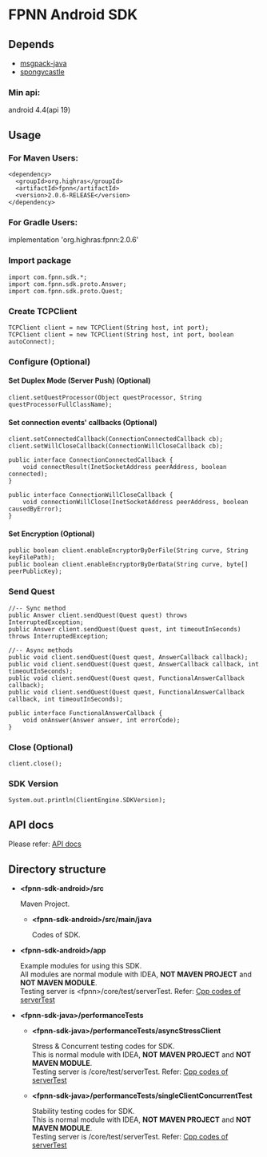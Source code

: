 # FPNN Android SDK

## Depends

* [msgpack-java](https://github.com/msgpack/msgpack-java)
* [spongycastle](https://github.com/rtyley/spongycastle)

### Min api:

android 4.4(api 19)

## Usage

### For Maven Users:

	<dependency>
	  <groupId>org.highras</groupId>
	  <artifactId>fpnn</artifactId>
	  <version>2.0.6-RELEASE</version>
	</dependency>

### For Gradle Users:
implementation 'org.highras:fpnn:2.0.6'

### Import package

	import com.fpnn.sdk.*;
	import com.fpnn.sdk.proto.Answer;
	import com.fpnn.sdk.proto.Quest;


### Create TCPClient

	TCPClient client = new TCPClient(String host, int port);
	TCPClient client = new TCPClient(String host, int port, boolean autoConnect);

### Configure (Optional)

#### Set Duplex Mode (Server Push) (Optional)

	client.setQuestProcessor(Object questProcessor, String questProcessorFullClassName);

#### Set connection events' callbacks (Optional)

	client.setConnectedCallback(ConnectionConnectedCallback cb);
	client.setWillCloseCallback(ConnectionWillCloseCallback cb);

	public interface ConnectionConnectedCallback {
	    void connectResult(InetSocketAddress peerAddress, boolean connected);
	}

	public interface ConnectionWillCloseCallback {
	    void connectionWillClose(InetSocketAddress peerAddress, boolean causedByError);
	}

#### Set Encryption (Optional)

	public boolean client.enableEncryptorByDerFile(String curve, String keyFilePath);
	public boolean client.enableEncryptorByDerData(String curve, byte[] peerPublicKey);

### Send Quest

	//-- Sync method
	public Answer client.sendQuest(Quest quest) throws InterruptedException;
	public Answer client.sendQuest(Quest quest, int timeoutInSeconds) throws InterruptedException;

	//-- Async methods
	public void client.sendQuest(Quest quest, AnswerCallback callback);
	public void client.sendQuest(Quest quest, AnswerCallback callback, int timeoutInSeconds);
	public void client.sendQuest(Quest quest, FunctionalAnswerCallback callback);
	public void client.sendQuest(Quest quest, FunctionalAnswerCallback callback, int timeoutInSeconds);

	public interface FunctionalAnswerCallback {
	    void onAnswer(Answer answer, int errorCode);
	}


### Close (Optional)

	client.close();


### SDK Version

	System.out.println(ClientEngine.SDKVersion);

## API docs

Please refer: [API docs](API.md)


## Directory structure

* **\<fpnn-sdk-android\>/src**

	Maven Project.

	+ **\<fpnn-sdk-android\>/src/main/java**

		Codes of SDK.

* **\<fpnn-sdk-android\>/app**

	Example modules for using this SDK.  
	All modules are normal module with IDEA, **NOT MAVEN PROJECT** and **NOT MAVEN MODULE**.  
	Testing server is \<fpnn\>/core/test/serverTest. Refer: [Cpp codes of serverTest](https://github.com/highras/fpnn/blob/master/core/test/serverTest.cpp)

* **\<fpnn-sdk-java\>/performanceTests**

	+ **\<fpnn-sdk-java\>/performanceTests/asyncStressClient**

		Stress & Concurrent testing codes for SDK.  
		This is normal module with IDEA, **NOT MAVEN PROJECT** and **NOT MAVEN MODULE**.  
		Testing server is <fpnn>/core/test/serverTest. Refer: [Cpp codes of serverTest](https://github.com/highras/fpnn/blob/master/core/test/serverTest.cpp)

	+ **\<fpnn-sdk-java\>/performanceTests/singleClientConcurrentTest**

		Stability testing codes for SDK.  
		This is normal module with IDEA, **NOT MAVEN PROJECT** and **NOT MAVEN MODULE**.  
		Testing server is <fpnn>/core/test/serverTest. Refer: [Cpp codes of serverTest](https://github.com/highras/fpnn/blob/master/core/test/serverTest.cpp)
